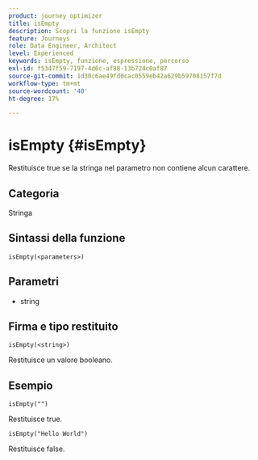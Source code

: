```yaml
---
product: journey optimizer
title: isEmpty
description: Scopri la funzione isEmpty
feature: Journeys
role: Data Engineer, Architect
level: Experienced
keywords: isEmpty, funzione, espressione, percorso
exl-id: f5347f59-7197-4d6c-af88-13b724c0af87
source-git-commit: 1d30c6ae49fd0cac0559eb42a629b59708157f7d
workflow-type: tm+mt
source-wordcount: '40'
ht-degree: 17%

---
```


# isEmpty {#isEmpty}

Restituisce true se la stringa nel parametro non contiene alcun carattere.

## Categoria

Stringa

## Sintassi della funzione

`isEmpty(<parameters>)`

## Parametri

* string

## Firma e tipo restituito

`isEmpty(<string>)`

Restituisce un valore booleano.

## Esempio

`isEmpty("")`

Restituisce true.

`isEmpty("Hello World")`

Restituisce false.
